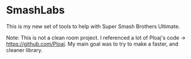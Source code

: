 # SmashLabs
This is my new set of tools to help with Super Smash Brothers Ultimate.

Note: This is not a clean room project. I referenced a lot of Ploaj's code -> https://github.com/Ploaj. My main goal was to try to make a faster, and cleaner library.
